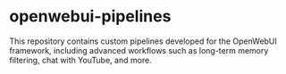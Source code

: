 # openwebui-pipelines
This repository contains custom pipelines developed for the OpenWebUI framework, including advanced workflows such as long-term memory filtering, chat with YouTube, and more.
